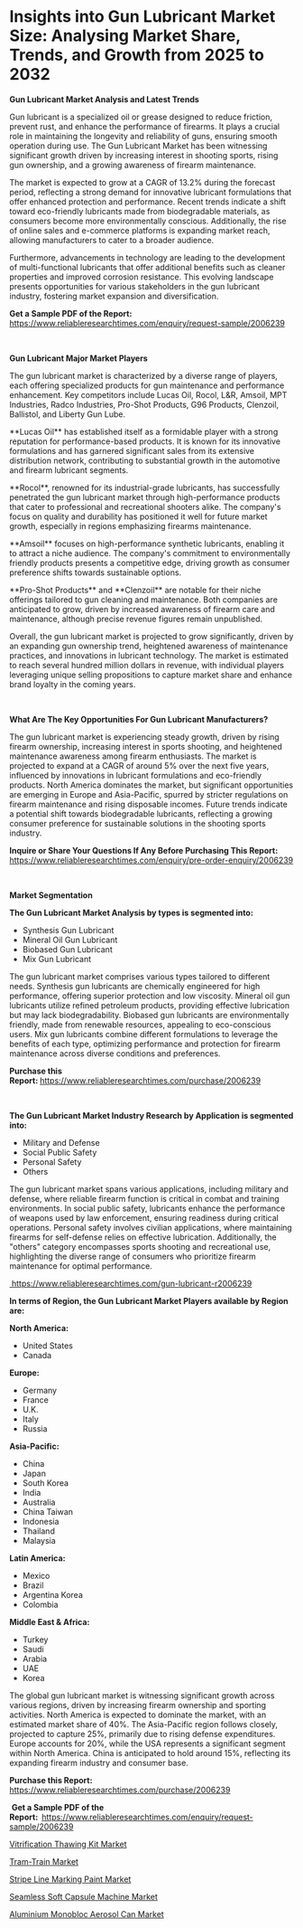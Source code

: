 <p><h1>Insights into Gun Lubricant Market Size: Analysing Market Share, Trends, and Growth from 2025 to 2032</h1></p><p><strong>Gun Lubricant Market Analysis and Latest Trends</strong></p>
<p><p>Gun lubricant is a specialized oil or grease designed to reduce friction, prevent rust, and enhance the performance of firearms. It plays a crucial role in maintaining the longevity and reliability of guns, ensuring smooth operation during use. The Gun Lubricant Market has been witnessing significant growth driven by increasing interest in shooting sports, rising gun ownership, and a growing awareness of firearm maintenance.</p><p>The market is expected to grow at a CAGR of 13.2% during the forecast period, reflecting a strong demand for innovative lubricant formulations that offer enhanced protection and performance. Recent trends indicate a shift toward eco-friendly lubricants made from biodegradable materials, as consumers become more environmentally conscious. Additionally, the rise of online sales and e-commerce platforms is expanding market reach, allowing manufacturers to cater to a broader audience.</p><p>Furthermore, advancements in technology are leading to the development of multi-functional lubricants that offer additional benefits such as cleaner properties and improved corrosion resistance. This evolving landscape presents opportunities for various stakeholders in the gun lubricant industry, fostering market expansion and diversification.</p></p>
<p><strong>Get a Sample PDF of the Report:&nbsp;</strong> <a href="https://www.reliableresearchtimes.com/enquiry/request-sample/2006239?utm_campaign=2035&utm_medium=2&utm_source=Github&utm_content=ia&utm_term=30012025&utm_id=gun-lubricant">https://www.reliableresearchtimes.com/enquiry/request-sample/2006239</a></p>
<p>&nbsp;</p>
<p><strong>Gun Lubricant Major Market Players</strong></p>
<p><p>The gun lubricant market is characterized by a diverse range of players, each offering specialized products for gun maintenance and performance enhancement. Key competitors include Lucas Oil, Rocol, L&R, Amsoil, MPT Industries, Radco Industries, Pro-Shot Products, G96 Products, Clenzoil, Ballistol, and Liberty Gun Lube.</p><p>**Lucas Oil** has established itself as a formidable player with a strong reputation for performance-based products. It is known for its innovative formulations and has garnered significant sales from its extensive distribution network, contributing to substantial growth in the automotive and firearm lubricant segments.</p><p>**Rocol**, renowned for its industrial-grade lubricants, has successfully penetrated the gun lubricant market through high-performance products that cater to professional and recreational shooters alike. The company's focus on quality and durability has positioned it well for future market growth, especially in regions emphasizing firearms maintenance.</p><p>**Amsoil** focuses on high-performance synthetic lubricants, enabling it to attract a niche audience. The company's commitment to environmentally friendly products presents a competitive edge, driving growth as consumer preference shifts towards sustainable options.</p><p>**Pro-Shot Products** and **Clenzoil** are notable for their niche offerings tailored to gun cleaning and maintenance. Both companies are anticipated to grow, driven by increased awareness of firearm care and maintenance, although precise revenue figures remain unpublished.</p><p>Overall, the gun lubricant market is projected to grow significantly, driven by an expanding gun ownership trend, heightened awareness of maintenance practices, and innovations in lubricant technology. The market is estimated to reach several hundred million dollars in revenue, with individual players leveraging unique selling propositions to capture market share and enhance brand loyalty in the coming years.</p></p>
<p>&nbsp;</p>
<p><strong>What Are The Key Opportunities For Gun Lubricant Manufacturers?</strong></p>
<p><p>The gun lubricant market is experiencing steady growth, driven by rising firearm ownership, increasing interest in sports shooting, and heightened maintenance awareness among firearm enthusiasts. The market is projected to expand at a CAGR of around 5% over the next five years, influenced by innovations in lubricant formulations and eco-friendly products. North America dominates the market, but significant opportunities are emerging in Europe and Asia-Pacific, spurred by stricter regulations on firearm maintenance and rising disposable incomes. Future trends indicate a potential shift towards biodegradable lubricants, reflecting a growing consumer preference for sustainable solutions in the shooting sports industry.</p></p>
<p><strong>Inquire or Share Your Questions If Any Before Purchasing This Report:</strong> <a href="https://www.reliableresearchtimes.com/enquiry/pre-order-enquiry/2006239?utm_campaign=2035&utm_medium=2&utm_source=Github&utm_content=ia&utm_term=30012025&utm_id=gun-lubricant">https://www.reliableresearchtimes.com/enquiry/pre-order-enquiry/2006239</a></p>
<p>&nbsp;</p>
<p><strong>Market Segmentation</strong></p>
<p><strong>The Gun Lubricant Market Analysis by types is segmented into:</strong></p>
<p><ul><li>Synthesis Gun Lubricant</li><li>Mineral Oil Gun Lubricant</li><li>Biobased Gun Lubricant</li><li>Mix Gun Lubricant</li></ul></p>
<p><p>The gun lubricant market comprises various types tailored to different needs. Synthesis gun lubricants are chemically engineered for high performance, offering superior protection and low viscosity. Mineral oil gun lubricants utilize refined petroleum products, providing effective lubrication but may lack biodegradability. Biobased gun lubricants are environmentally friendly, made from renewable resources, appealing to eco-conscious users. Mix gun lubricants combine different formulations to leverage the benefits of each type, optimizing performance and protection for firearm maintenance across diverse conditions and preferences.</p></p>
<p><strong>Purchase this Report:&nbsp;</strong><a href="https://www.reliableresearchtimes.com/purchase/2006239?utm_campaign=2035&utm_medium=2&utm_source=Github&utm_content=ia&utm_term=30012025&utm_id=gun-lubricant">https://www.reliableresearchtimes.com/purchase/2006239</a></p>
<p>&nbsp;</p>
<p><strong>The Gun Lubricant Market Industry Research by Application is segmented into:</strong></p>
<p><ul><li>Military and Defense</li><li>Social Public Safety</li><li>Personal Safety</li><li>Others</li></ul></p>
<p><p>The gun lubricant market spans various applications, including military and defense, where reliable firearm function is critical in combat and training environments. In social public safety, lubricants enhance the performance of weapons used by law enforcement, ensuring readiness during critical operations. Personal safety involves civilian applications, where maintaining firearms for self-defense relies on effective lubrication. Additionally, the "others" category encompasses sports shooting and recreational use, highlighting the diverse range of consumers who prioritize firearm maintenance for optimal performance.</p></p>
<p><a href="https://www.reliableresearchtimes.com/gun-lubricant-r2006239?utm_campaign=2035&utm_medium=2&utm_source=Github&utm_content=ia&utm_term=30012025&utm_id=gun-lubricant">&nbsp;https://www.reliableresearchtimes.com/gun-lubricant-r2006239</a></p>
<p><strong>In terms of Region, the Gun Lubricant Market Players available by Region are:</strong></p>
<p>
    <p> <strong> North America: </strong>
        <ul>
            <li>United States</li>
            <li>Canada</li>
        </ul>
        </p> 
    <p> <strong> Europe: </strong>
        <ul>
            <li>Germany</li>
            <li>France</li>
            <li>U.K.</li>
            <li>Italy</li>
            <li>Russia</li>
        </ul>
        </p> 
    <p> <strong> Asia-Pacific: </strong>
        <ul>
            <li>China</li>
            <li>Japan</li>
            <li>South Korea</li>
            <li>India</li>
            <li>Australia</li>
            <li>China Taiwan</li>
            <li>Indonesia</li>
            <li>Thailand</li>
            <li>Malaysia</li>
        </ul>
        </p> 
    <p> <strong> Latin America: </strong>
        <ul>
            <li>Mexico</li>
            <li>Brazil</li>
            <li>Argentina Korea</li>
            <li>Colombia</li>
        </ul>
        </p> 
    <p> <strong> Middle East & Africa: </strong>
        <ul>
            <li>Turkey</li>
            <li>Saudi</li>
            <li>Arabia</li>
            <li>UAE</li>
            <li>Korea</li>
        </ul>
    </p>
    </p>
<p><p>The global gun lubricant market is witnessing significant growth across various regions, driven by increasing firearm ownership and sporting activities. North America is expected to dominate the market, with an estimated market share of 40%. The Asia-Pacific region follows closely, projected to capture 25%, primarily due to rising defense expenditures. Europe accounts for 20%, while the USA represents a significant segment within North America. China is anticipated to hold around 15%, reflecting its expanding firearm industry and consumer base.</p></p>
<p><strong>Purchase this Report: </strong><a href="https://www.reliableresearchtimes.com/purchase/2006239?utm_campaign=2035&utm_medium=2&utm_source=Github&utm_content=ia&utm_term=30012025&utm_id=gun-lubricant">https://www.reliableresearchtimes.com/purchase/2006239</a></p>
<p>&nbsp;<strong>Get a Sample PDF of the Report:&nbsp;&nbsp;</strong><a href="https://www.reliableresearchtimes.com/enquiry/request-sample/2006239?utm_campaign=2035&utm_medium=2&utm_source=Github&utm_content=ia&utm_term=30012025&utm_id=gun-lubricant">https://www.reliableresearchtimes.com/enquiry/request-sample/2006239</a></p>
<p><strong></strong></p>
<p><p><a href="https://www.linkedin.com/pulse/global-study-vitrification-thawing-kit-market-from-2025-vydlc?utm_campaign=2035&utm_medium=2&utm_source=Github&utm_content=ia&utm_term=30012025&utm_id=gun-lubricant">Vitrification Thawing Kit Market</a></p><p><a href="https://www.linkedin.com/pulse/tram-train-market-demand-revenue-growth-109-cagr-forecast-from-crs2f?utm_campaign=2035&utm_medium=2&utm_source=Github&utm_content=ia&utm_term=30012025&utm_id=gun-lubricant">Tram-Train Market</a></p><p><a href="https://www.linkedin.com/pulse/global-stripe-line-marking-paint-market-analysis-size-share-shozf?utm_campaign=2035&utm_medium=2&utm_source=Github&utm_content=ia&utm_term=30012025&utm_id=gun-lubricant">Stripe Line Marking Paint Market</a></p><p><a href="https://www.linkedin.com/pulse/market-dynamics-future-trends-global-seamless-soft-capsule-nguzc?utm_campaign=2035&utm_medium=2&utm_source=Github&utm_content=ia&utm_term=30012025&utm_id=gun-lubricant">Seamless Soft Capsule Machine Market</a></p><p><a href="https://www.linkedin.com/pulse/aluminium-monobloc-aerosol-can-market-expected-see-significant-qqmqc?utm_campaign=2035&utm_medium=2&utm_source=Github&utm_content=ia&utm_term=30012025&utm_id=gun-lubricant">Aluminium Monobloc Aerosol Can Market</a></p></p>